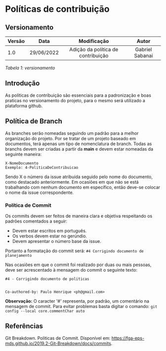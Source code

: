 # Políticas de contribuição
## Versionamento

| Versão | Data | Modificação | Autor |
|-|-|:-:|:-:|
| 1.0 | 29/06/2022 | Adição da política de contribuição | Gabriel Sabanai |

*Tabela 1: versionamento*

## Introdução
As políticas de contribuição são essenciais para a padronização e boas praticas no versionamento do projeto, para o mesmo será utilizado a plataforma github.

## Política de Branch

As branches serão nomeadas seguindo um padrão para a melhor organização do projeto. Por se tratar de um projeto baseado em documentos, terá apenas um tipo de nomenclatura de branch. Todas as branchs devem ser criadas a partir da <b>main</b> e devem estar nomeadas da seguinte maneira:

``` 
X-NomeDocumento 
Exemplo: 4-PoliticaDeContribuicao
```

 Sendo X o número da issue atribuída seguido pelo nome do documento, como destacado anteriormente. Em ocasiões em que não se está trabalhando com nenhum documento em específico, então deve-se colocar o nome da issue correspondente.

### Política de Commit

Os commits devem ser feitos de maneira clara e objetiva respeitando os padrões comentados a seguir: 


* Devem estar escritos em português.
* Os verbos devem estar no gerúndio.
* Devem apresentar o número base da issue.


Portanto a formatação do commit será: ` #4 Corrigindo documento de planejamento `

Nas ocasiões em que o commit foi realizado por duas ou mais pessoas, deve ser acrescentado à mensagem do commit o seguinte texto: 

```
#4 - Corrigindo documento de politicas


Co-authored-by: Paulo Henrique <ph@gmail.com>
```

<b>Observação:</b> O caracter '#' representa, por padrão, um comentário na mensagem de commit. Para evitar problemas basta digitar o comando: `git config --local core.commentChar auto`

## Referências

Git Breakdown. Politicas de Commit. Disponível em: https://fga-eps-mds.github.io/2019.2-Git-Breakdown/docs/commits.